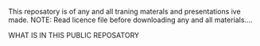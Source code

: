 This reposatory is of any and all traning materals and presentations ive made. NOTE: Read licence file before downloading any and all materials....

WHAT IS IN THIS  PUBLIC REPOSATORY 
